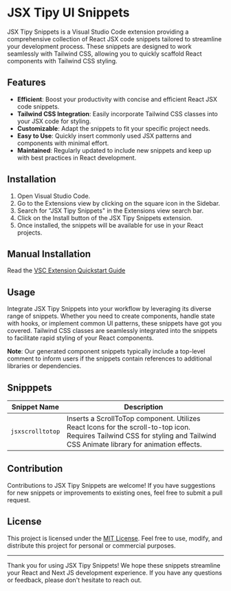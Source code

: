 # JSX Tipy UI Snippets

JSX Tipy Snippets is a Visual Studio Code extension providing a comprehensive collection of React JSX code snippets tailored to streamline your development process. These snippets are designed to work seamlessly with Tailwind CSS, allowing you to quickly scaffold React components with Tailwind CSS styling.

## Features

- **Efficient**: Boost your productivity with concise and efficient React JSX code snippets.
- **Tailwind CSS Integration**: Easily incorporate Tailwind CSS classes into your JSX code for styling.
- **Customizable**: Adapt the snippets to fit your specific project needs.
- **Easy to Use**: Quickly insert commonly used JSX patterns and components with minimal effort.
- **Maintained**: Regularly updated to include new snippets and keep up with best practices in React development.

## Installation

1. Open Visual Studio Code.
2. Go to the Extensions view by clicking on the square icon in the Sidebar.
3. Search for "JSX Tipy Snippets" in the Extensions view search bar.
4. Click on the Install button of the JSX Tipy Snippets extension.
5. Once installed, the snippets will be available for use in your React projects.

## Manual Installation

Read the [VSC Extension Quickstart Guide](/vsc-extension-quickstart.md)

## Usage

Integrate JSX Tipy Snippets into your workflow by leveraging its diverse range of snippets. Whether you need to create components, handle state with hooks, or implement common UI patterns, these snippets have got you covered. Tailwind CSS classes are seamlessly integrated into the snippets to facilitate rapid styling of your React components.

**Note**: Our generated component snippets typically include a top-level comment to inform users if the snippets contain references to additional libraries or dependencies.

## Snipppets

| Snippet Name     | Description                                                                                                                                                                 |
| ---------------- | --------------------------------------------------------------------------------------------------------------------------------------------------------------------------- |
| `jsxscrolltotop` | Inserts a ScrollToTop component. Utilizes React Icons for the scroll-to-top icon. Requires Tailwind CSS for styling and Tailwind CSS Animate library for animation effects. |

## Contribution

Contributions to JSX Tipy Snippets are welcome! If you have suggestions for new snippets or improvements to existing ones, feel free to submit a pull request.

## License

This project is licensed under the [MIT License](/LICENSE.txt). Feel free to use, modify, and distribute this project for personal or commercial purposes.

---

Thank you for using JSX Tipy Snippets! We hope these snippets streamline your React and Next JS development experience. If you have any questions or feedback, please don't hesitate to reach out.
